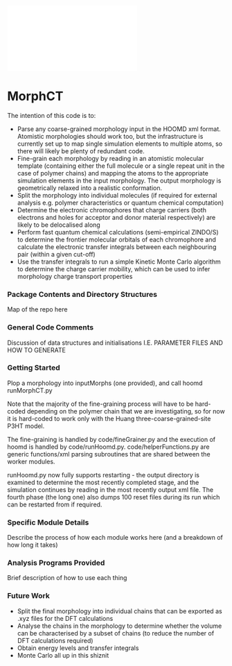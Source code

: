 ![alt-text](logo.pdf "MorphCT Logo")
# MorphCT #

The intention of this code is to:

* Parse any coarse-grained morphology input in the HOOMD xml format. Atomistic morphologies should work too, but the infrastructure is currently set up to map single simulation elements to multiple atoms, so there will likely be plenty of redundant code.
* Fine-grain each morphology by reading in an atomistic molecular template (containing either the full molecule or a single repeat unit in the case of polymer chains) and mapping the atoms to the appropriate simulation elements in the input morphology. The output morphology is geometrically relaxed into a realistic conformation.
* Split the morphology into individual molecules (if required for external analysis e.g. polymer characteristics or quantum chemical computation)
* Determine the electronic chromophores that charge carriers (both electrons and holes for acceptor and donor material respectively) are likely to be delocalised along
* Perform fast quantum chemical calculations (semi-empirical ZINDO/S) to determine the frontier molecular orbitals of each chromophore and calculate the electronic transfer integrals between each neighbouring pair (within a given cut-off)
* Use the transfer integrals to run a simple Kinetic Monte Carlo algorithm to determine the charge carrier mobility, which can be used to infer morphology charge transport properties


### Package Contents and Directory Structures ###

Map of the repo here

### General Code Comments ###

Discussion of data structures and initialisations
I.E. PARAMETER FILES AND HOW TO GENERATE

### Getting Started ###

Plop a morphology into inputMorphs (one provided), and call hoomd runMorphCT.py

Note that the majority of the fine-graining process will have to be hard-coded depending on the polymer chain that we are investigating, so for now it is hard-coded to work only with the Huang three-coarse-grained-site P3HT model.

The fine-graining is handled by code/fineGrainer.py and the execution of hoomd is handled by code/runHoomd.py. code/helperFunctions.py are generic functions/xml parsing subroutines that are shared between the worker modules.

runHoomd.py now fully supports restarting - the output directory is examined to determine the most recently completed stage, and the simulation continues by reading in the most recently output xml file. The fourth phase (the long one) also dumps 100 reset files during its run which can be restarted from if required.

### Specific Module Details ###

Describe the process of how each module works here (and a breakdown of how long it takes)

### Analysis Programs Provided ###

Brief description of how to use each thing

### Future Work ###

* Split the final morphology into individual chains that can be exported as .xyz files for the DFT calculations
* Analyse the chains in the morphology to determine whether the volume can be characterised by a subset of chains (to reduce the number of DFT calculations required)
* Obtain energy levels and transfer integrals
* Monte Carlo all up in this shiznit
